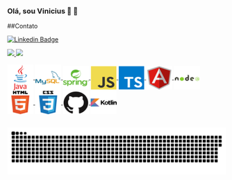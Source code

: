 ### Olá, sou Vinicius 👋 🤗

##Contato

[![Linkedin Badge](https://img.shields.io/badge/-LinkedIn-blue?style=flat-square&logo=Linkedin&logoColor=white&link=https://www.https:linkedin.com/in/vinicius-marquesp/)](https://www.linkedin.com/in/vinicius-marquesp/)

<div>
 <a href="https://github.com/ViniciusMarquesp">
 <img height="165em" src="https://github-readme-stats.vercel.app/api?username=ViniciusMarquesp&show_icons=true&theme=tokyonight&include_all_commits=true&count_private=true"/>
 <img height="165em" src="https://github-readme-stats.vercel.app/api/top-langs/?username=ViniciusMarquesp&layout=compact&langs_count=7&theme=tokyonight"/>
  
</div>
  <div style="display: inline_block"><br>
  <img align="center" alt="Vini-Java" height="60" width="60" src="https://raw.githubusercontent.com/devicons/devicon/master/icons/java/java-original-wordmark.svg">
  <img align="center" alt="Vini-MySQL" height="60" width="60" src="https://raw.githubusercontent.com/devicons/devicon/master/icons/mysql/mysql-original-wordmark.svg">
  <img align="center" alt="Vini-Spring" height="55" width="60" src="https://raw.githubusercontent.com/devicons/devicon/master/icons/spring/spring-original-wordmark.svg">
  <img align="center" alt="Vini-JavaScript" height="55" width="60" src="https://raw.githubusercontent.com/devicons/devicon/master/icons/javascript/javascript-original.svg">
  <img align="center" alt="Vini-TypeScript" height="55" width="60" src="https://raw.githubusercontent.com/devicons/devicon/master/icons/typescript/typescript-original.svg">
  <img align="center" alt="Vini-Angular" height="55" width="60" src="https://raw.githubusercontent.com/devicons/devicon/master/icons/angularjs/angularjs-original.svg">
  <img align="center" alt="Vini-NodeJs" height="55" width="60" src="https://raw.githubusercontent.com/devicons/devicon/master/icons/nodejs/nodejs-original-wordmark.svg">
  <img align="center" alt="Vini-HTML5" height="55" width="60" src="https://raw.githubusercontent.com/devicons/devicon/master/icons/html5/html5-original-wordmark.svg">
  <img align="center" alt="Vini-CSS3" height="55" width="60" src="https://raw.githubusercontent.com/devicons/devicon/master/icons/css3/css3-original-wordmark.svg">
  <img align="center" alt="Vini-Git" height="55" width="60" src="https://raw.githubusercontent.com/devicons/devicon/master/icons/github/github-original.svg">
  <img align="center" alt="Vini-Git" height="55" width="60" src="https://raw.githubusercontent.com/devicons/devicon/master/icons/kotlin/kotlin-original-wordmark.svg">
</div>
  
  ##
  
  ![Snake animation](https://github.com/ViniciusMarquesp/ViniciusMarquesp/blob/output/github-contribution-grid-snake.svg)
